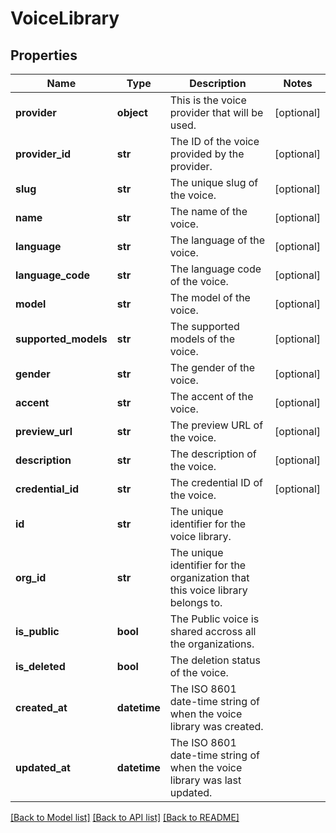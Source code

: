 # VoiceLibrary

## Properties
Name | Type | Description | Notes
------------ | ------------- | ------------- | -------------
**provider** | **object** | This is the voice provider that will be used. | [optional] 
**provider_id** | **str** | The ID of the voice provided by the provider. | [optional] 
**slug** | **str** | The unique slug of the voice. | [optional] 
**name** | **str** | The name of the voice. | [optional] 
**language** | **str** | The language of the voice. | [optional] 
**language_code** | **str** | The language code of the voice. | [optional] 
**model** | **str** | The model of the voice. | [optional] 
**supported_models** | **str** | The supported models of the voice. | [optional] 
**gender** | **str** | The gender of the voice. | [optional] 
**accent** | **str** | The accent of the voice. | [optional] 
**preview_url** | **str** | The preview URL of the voice. | [optional] 
**description** | **str** | The description of the voice. | [optional] 
**credential_id** | **str** | The credential ID of the voice. | [optional] 
**id** | **str** | The unique identifier for the voice library. | 
**org_id** | **str** | The unique identifier for the organization that this voice library belongs to. | 
**is_public** | **bool** | The Public voice is shared accross all the organizations. | 
**is_deleted** | **bool** | The deletion status of the voice. | 
**created_at** | **datetime** | The ISO 8601 date-time string of when the voice library was created. | 
**updated_at** | **datetime** | The ISO 8601 date-time string of when the voice library was last updated. | 

[[Back to Model list]](../README.md#documentation-for-models) [[Back to API list]](../README.md#documentation-for-api-endpoints) [[Back to README]](../README.md)

